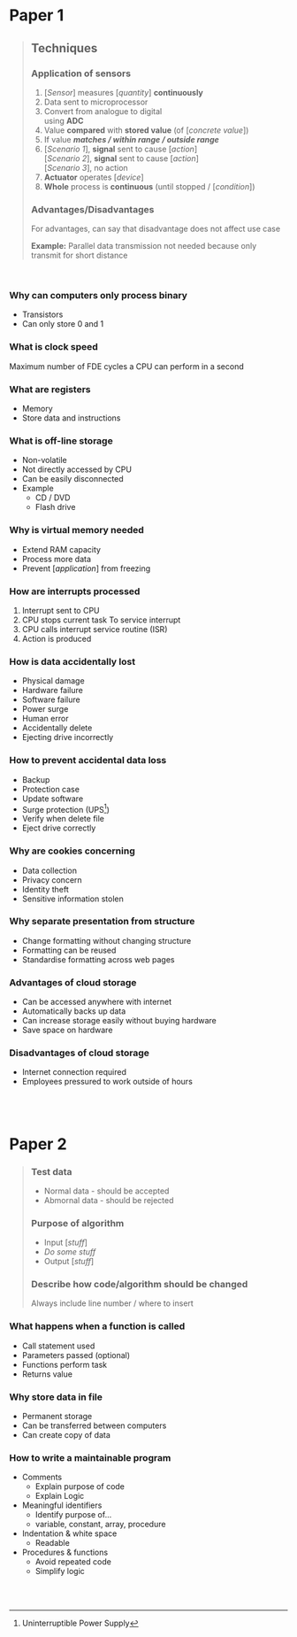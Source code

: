 # Paper 1

> ## Techniques
>
> ### Application of sensors
>
> 1. [_Sensor_] measures [_quantity_] **continuously**
> 2. Data sent to microprocessor
> 3. Convert from analogue to digital \
>    using **ADC**
> 4. Value **compared** with **stored value** (of [_concrete value_])
> 5. If value **_matches / within range / outside range_**
> 6. [_Scenario 1_], **signal** sent to cause [_action_] \
>    [_Scenario 2_], **signal** sent to cause [_action_] \
>    [_Scenario 3_], no action
> 7. **Actuator** operates [_device_]
> 8. **Whole** process is **continuous** (until stopped / [_condition_])
>
> ### Advantages/Disadvantages
>
> For advantages, can say that disadvantage does not affect use case
>
> **Example:** Parallel data transmission not needed because only transmit for short distance

<br>

### Why can computers only process binary

-   Transistors
-   Can only store 0 and 1

### What is clock speed

Maximum number of FDE cycles a CPU can perform in a second

### What are registers

-   Memory
-   Store data and instructions

### What is off-line storage

-   Non-volatile
-   Not directly accessed by CPU
-   Can be easily disconnected
-   Example
    -   CD / DVD
    -   Flash drive

### Why is virtual memory needed

-   Extend RAM capacity
-   Process more data
-   Prevent [_application_] from freezing

### How are interrupts processed

1.  Interrupt sent to CPU
2.  CPU stops current task
    To service interrupt
3.  CPU calls interrupt service routine (ISR)
4.  Action is produced

### How is data accidentally lost

-   Physical damage
-   Hardware failure
-   Software failure
-   Power surge
-   Human error
-   Accidentally delete
-   Ejecting drive incorrectly

### How to prevent accidental data loss

-   Backup
-   Protection case
-   Update software
-   Surge protection (UPS[^UPS])
-   Verify when delete file
-   Eject drive correctly

### Why are cookies concerning

-   Data collection
-   Privacy concern
-   Identity theft
-   Sensitive information stolen

### Why separate presentation from structure

-   Change formatting without changing structure
-   Formatting can be reused
-   Standardise formatting across web pages

### Advantages of cloud storage

-   Can be accessed anywhere with internet
-   Automatically backs up data
-   Can increase storage easily without buying hardware
-   Save space on hardware

### Disadvantages of cloud storage

-   Internet connection required
-   Employees pressured to work outside of hours

<br><br>

# Paper 2

> ### Test data
>
> -   Normal data - should be accepted
> -   Abmornal data - should be rejected
>
> ### Purpose of algorithm
>
> -   Input [*stuff*]
> -   _Do some stuff_
> -   Output [*stuff*]
>
> ### Describe how code/algorithm should be changed
>
> Always include line number / where to insert

### What happens when a function is called

-   Call statement used
-   Parameters passed (optional)
-   Functions perform task
-   Returns value

### Why store data in file

-   Permanent storage
-   Can be transferred between computers
-   Can create copy of data

### How to write a maintainable program

-   Comments
    -   Explain purpose of code
    -   Explain Logic
-   Meaningful identifiers
    -   Identify purpose of...
    -   variable, constant, array, procedure
-   Indentation & white space
    -   Readable
-   Procedures & functions
    -   Avoid repeated code
    -   Simplify logic

<br><br>

[^UPS]: Uninterruptible Power Supply
